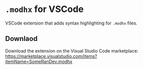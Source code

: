 # `.modhx` for VSCode
VSCode extension that adds syntax highlighting for `.modhx` files.

## Downlaod
Download the extension on the Visual Studio Code marketplace:<br>
https://marketplace.visualstudio.com/items?itemName=SomeRanDev.modhx
